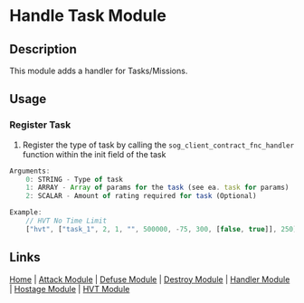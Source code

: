 # Handle Task Module

## Description
This module adds a handler for Tasks/Missions.

## Usage
### Register Task
1. Register the type of task by calling the `sog_client_contract_fnc_handler` function within the init field of the task

```js
Arguments:
	0: STRING - Type of task
	1: ARRAY - Array of params for the task (see ea. task for params)
	2: SCALAR - Amount of rating required for task (Optional)

Example:
	// HVT No Time Limit
	["hvt", ["task_1", 2, 1, "", 500000, -75, 300, [false, true]], 250] remoteExec ["sog_fnc_taskHandler", 2, false];
```

## Links
[Home](framework/index) |
[Attack Module](framework/attack) |
[Defuse Module](framework/defuse) |
[Destroy Module](framework/destroy) |
[Handler Module](framework/handler) |
[Hostage Module](framework/hostage) |
[HVT Module](framework/hvt)